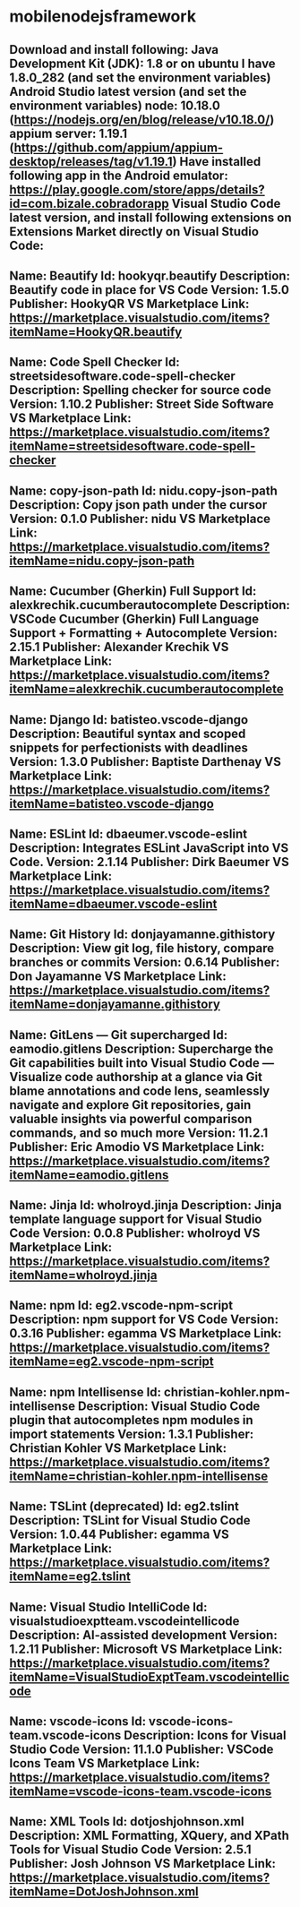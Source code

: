 # mobilenodejsframework

Download and install following:
Java Development Kit (JDK): 1.8 or on ubuntu I have 1.8.0_282  (and set the environment variables)
Android Studio latest version (and set the environment variables)
node: 10.18.0 (https://nodejs.org/en/blog/release/v10.18.0/)
appium server: 1.19.1 (https://github.com/appium/appium-desktop/releases/tag/v1.19.1)
Have installed following app in the Android emulator: https://play.google.com/store/apps/details?id=com.bizale.cobradorapp
Visual Studio Code latest version, and install following extensions on Extensions Market directly on Visual Studio Code:
---------------------------------------------------------------------------------------------------------------------------------------------------------------
Name: Beautify
Id: hookyqr.beautify
Description: Beautify code in place for VS Code
Version: 1.5.0
Publisher: HookyQR
VS Marketplace Link: https://marketplace.visualstudio.com/items?itemName=HookyQR.beautify
---------------------------------------------------------------------------------------------------------------------------------------------------------------
Name: Code Spell Checker
Id: streetsidesoftware.code-spell-checker
Description: Spelling checker for source code
Version: 1.10.2
Publisher: Street Side Software
VS Marketplace Link: https://marketplace.visualstudio.com/items?itemName=streetsidesoftware.code-spell-checker
---------------------------------------------------------------------------------------------------------------------------------------------------------------
Name: copy-json-path
Id: nidu.copy-json-path
Description: Copy json path under the cursor
Version: 0.1.0
Publisher: nidu
VS Marketplace Link: https://marketplace.visualstudio.com/items?itemName=nidu.copy-json-path
---------------------------------------------------------------------------------------------------------------------------------------------------------------
Name: Cucumber (Gherkin) Full Support
Id: alexkrechik.cucumberautocomplete
Description: VSCode Cucumber (Gherkin) Full Language Support + Formatting + Autocomplete
Version: 2.15.1
Publisher: Alexander Krechik
VS Marketplace Link: https://marketplace.visualstudio.com/items?itemName=alexkrechik.cucumberautocomplete
---------------------------------------------------------------------------------------------------------------------------------------------------------------
Name: Django
Id: batisteo.vscode-django
Description: Beautiful syntax and scoped snippets for perfectionists with deadlines
Version: 1.3.0
Publisher: Baptiste Darthenay
VS Marketplace Link: https://marketplace.visualstudio.com/items?itemName=batisteo.vscode-django
---------------------------------------------------------------------------------------------------------------------------------------------------------------
Name: ESLint
Id: dbaeumer.vscode-eslint
Description: Integrates ESLint JavaScript into VS Code.
Version: 2.1.14
Publisher: Dirk Baeumer
VS Marketplace Link: https://marketplace.visualstudio.com/items?itemName=dbaeumer.vscode-eslint
---------------------------------------------------------------------------------------------------------------------------------------------------------------
Name: Git History
Id: donjayamanne.githistory
Description: View git log, file history, compare branches or commits
Version: 0.6.14
Publisher: Don Jayamanne
VS Marketplace Link: https://marketplace.visualstudio.com/items?itemName=donjayamanne.githistory
---------------------------------------------------------------------------------------------------------------------------------------------------------------
Name: GitLens — Git supercharged
Id: eamodio.gitlens
Description: Supercharge the Git capabilities built into Visual Studio Code — Visualize code authorship at a glance via Git blame annotations and code lens, seamlessly navigate and explore Git repositories, gain valuable insights via powerful comparison commands, and so much more
Version: 11.2.1
Publisher: Eric Amodio
VS Marketplace Link: https://marketplace.visualstudio.com/items?itemName=eamodio.gitlens
---------------------------------------------------------------------------------------------------------------------------------------------------------------
Name: Jinja
Id: wholroyd.jinja
Description: Jinja template language support for Visual Studio Code
Version: 0.0.8
Publisher: wholroyd
VS Marketplace Link: https://marketplace.visualstudio.com/items?itemName=wholroyd.jinja
---------------------------------------------------------------------------------------------------------------------------------------------------------------
Name: npm
Id: eg2.vscode-npm-script
Description: npm support for VS Code
Version: 0.3.16
Publisher: egamma
VS Marketplace Link: https://marketplace.visualstudio.com/items?itemName=eg2.vscode-npm-script
---------------------------------------------------------------------------------------------------------------------------------------------------------------
Name: npm Intellisense
Id: christian-kohler.npm-intellisense
Description: Visual Studio Code plugin that autocompletes npm modules in import statements
Version: 1.3.1
Publisher: Christian Kohler
VS Marketplace Link: https://marketplace.visualstudio.com/items?itemName=christian-kohler.npm-intellisense
---------------------------------------------------------------------------------------------------------------------------------------------------------------
Name: TSLint (deprecated)
Id: eg2.tslint
Description: TSLint for Visual Studio Code
Version: 1.0.44
Publisher: egamma
VS Marketplace Link: https://marketplace.visualstudio.com/items?itemName=eg2.tslint
---------------------------------------------------------------------------------------------------------------------------------------------------------------
Name: Visual Studio IntelliCode
Id: visualstudioexptteam.vscodeintellicode
Description: AI-assisted development
Version: 1.2.11
Publisher: Microsoft
VS Marketplace Link: https://marketplace.visualstudio.com/items?itemName=VisualStudioExptTeam.vscodeintellicode
---------------------------------------------------------------------------------------------------------------------------------------------------------------
Name: vscode-icons
Id: vscode-icons-team.vscode-icons
Description: Icons for Visual Studio Code
Version: 11.1.0
Publisher: VSCode Icons Team
VS Marketplace Link: https://marketplace.visualstudio.com/items?itemName=vscode-icons-team.vscode-icons
---------------------------------------------------------------------------------------------------------------------------------------------------------------
Name: XML Tools
Id: dotjoshjohnson.xml
Description: XML Formatting, XQuery, and XPath Tools for Visual Studio Code
Version: 2.5.1
Publisher: Josh Johnson
VS Marketplace Link: https://marketplace.visualstudio.com/items?itemName=DotJoshJohnson.xml
---------------------------------------------------------------------------------------------------------------------------------------------------------------

